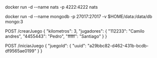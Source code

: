 
docker run -d --name nats -p 4222:4222 nats 

docker run -d --name mongodb  -p 27017:27017 -v $HOME/data:/data/db mongo:3

POST /crearJuego
{
    "kilometros": 3,
    "jugadores": {
        "112233": "Camilo andres",
        "4455443": "Pedro",
        "fffff": "Santiago"
    }
}


POST /iniciarJuego
{
    "juegoId": {
        "uuid": "a29bbc82-d462-431b-bcdb-df9565ae0199"
    }
}

